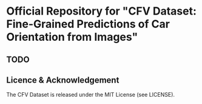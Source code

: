 # Official Repository for "CFV Dataset: Fine-Grained Predictions of Car Orientation from Images"

## TODO

## Licence & Acknowledgement
The CFV Dataset is released under the MIT License (see LICENSE).
